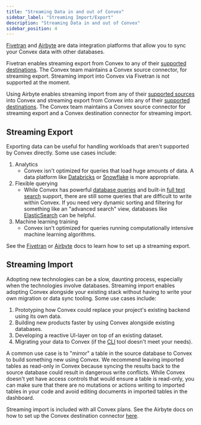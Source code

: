 ```yaml
---
title: "Streaming Data in and out of Convex"
sidebar_label: "Streaming Import/Export"
description: "Streaming Data in and out of Convex"
sidebar_position: 4
---
```


[Fivetran](https://www.fivetran.com) and [Airbyte](https://airbyte.com) are data
integration platforms that allow you to sync your Convex data with other
databases.

Fivetran enables streaming export from Convex to any of their
[supported destinations](https://fivetran.com/docs/destinations). The Convex
team maintains a Convex source connector, for streaming export. Streaming import
into Convex via Fivetran is not supported at the moment.

<BetaAdmonition feature="Fivetran Integration" verb="is" />

Using Airbyte enables streaming import from any of their
[supported sources](https://airbyte.com/connectors?connector-type=Sources) into
Convex and streaming export from Convex into any of their
[supported destinations](https://airbyte.com/connectors?connector-type=Destinations).
The Convex team maintains a Convex source connector for streaming export and a
Convex destination connector for streaming import.

<BetaAdmonition feature="Airbyte integration" verb="is" />

## Streaming Export

Exporting data can be useful for handling workloads that aren't supported by
Convex directly. Some use cases include:

1. Analytics
   - Convex isn't optimized for queries that load huge amounts of data. A data
     platform like [Databricks](https://www.databricks.com) or
     [Snowflake](https://www.snowflake.com/) is more appropriate.
2. Flexible querying
   - While Convex has powerful
     [database queries](/database/reading-data.mdx#querying-documents) and
     built-in [full text search](/docs/search.mdx) support, there are still some
     queries that are difficult to write within Convex. If you need very dynamic
     sorting and filtering for something like an "advanced search" view,
     databases like [ElasticSearch](https://www.elastic.co) can be helpful.
3. Machine learning training
   - Convex isn't optimized for queries running computationally intensive
     machine learning algorithms.

<ProFeatureUpsell feature="Streaming export" verb="requires" />

See the [Fivetran](https://fivetran.com/integrations/convex) or
[Airbyte](https://docs.airbyte.com/integrations/sources/convex) docs to learn
how to set up a streaming export.

## Streaming Import

Adopting new technologies can be a slow, daunting process, especially when the
technologies involve databases. Streaming import enables adopting Convex
alongside your existing stack without having to write your own migration or data
sync tooling. Some use cases include:

1. Prototyping how Convex could replace your project's existing backend using
   its own data.
2. Building new products faster by using Convex alongside existing databases.
3. Developing a reactive UI-layer on top of an existing dataset.
4. Migrating your data to Convex (if the [CLI](/docs/cli.md) tool doesn't meet
   your needs).

<Admonition type="caution" title="Make imported tables read-only">
A common use case is to "mirror" a table in the source database to Convex to
build something new using Convex. We recommend leaving imported
tables as read-only in Convex because syncing the results back to the source
database could result in dangerous write conflicts. While Convex doesn't yet
have access controls that would ensure a table is read-only, you can make sure that
there are no mutations or actions writing to imported tables in your code and avoid editing
documents in imported tables in the dashboard.
</Admonition>

Streaming import is included with all Convex plans. See the Airbyte docs on how
to set up the Convex destination connector
[here](https://docs.airbyte.com/integrations/destinations/convex).

